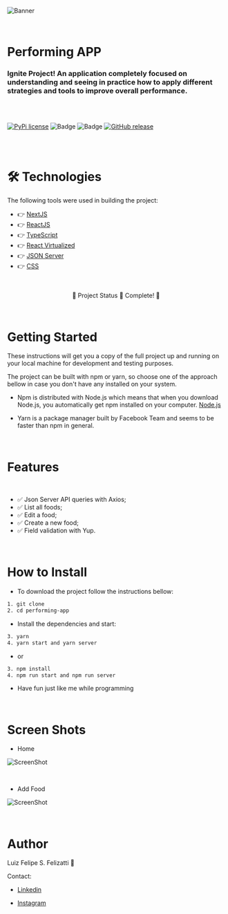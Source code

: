 ![Banner](/src/assets/banner.png)

<br/>

# Performing APP

### Ignite Project! An application completely focused on understanding and seeing in practice how to apply different strategies and tools to improve overall performance.

<br/>
<br/>

[![PyPi license](https://badgen.net/pypi/license/pip/)](https://pypi.com/project/pip/) ![Badge](https://img.shields.io/static/v1?label=MadeWith&message=TypeScript&color=OO7accstyle=for-the-badge&logo=ghost) ![Badge](https://img.shields.io/static/v1?label=Usage&message=ReactJS&color=007accstyle=for-the-badge&logo=ghost) [![GitHub release](https://img.shields.io/github/release/Naereen/StrapDown.js.svg)](https://GitHub.com/Naereen/StrapDown.js/releases/)

<br/>
<br/>

🛠 Technologies
=================
The following tools were used in building the project:

- 👉 [NextJS](https://nextjs.org)
- 👉 [ReactJS](https://pt-br.reactjs.org/)
- 👉 [TypeScript](https://www.typescriptlang.org/)
- 👉 [React Virtualized](https://github.com/bvaughn/react-virtualized)
- 👉 [JSON Server](https://www.npmjs.com/package/json-server)
- 👉 [CSS](https://developer.mozilla.org/pt-BR/docs/Web/CSS)

<br/>

<p align="center">
  🤖 Project Status 🚀 Complete! 🤖
</p>
<br/>

Getting Started
=================

These instructions will get you a copy of the full project up and running on your local machine for development and testing purposes.

The project can be built with npm or yarn, so choose one of the approach bellow in case you don't have any installed on your system.

- Npm is distributed with Node.js which means that when you download Node.js, you automatically get npm installed on your computer. [Node.js](https://nodejs.org/en/)

- Yarn is a package manager built by Facebook Team and seems to be faster than npm in general.

<br/>

Features 
=================
<br/>

- ✅ Json Server API queries with Axios;
- ✅ List all foods;
- ✅ Edit a food;
- ✅ Create a new food;
- ✅ Field validation with Yup.

<br/>

How to Install
=================

- To download the project follow the instructions bellow:

```bash
1. git clone
2. cd performing-app
```

- Install the dependencies and start:

```bash
3. yarn
4. yarn start and yarn server
```
- or

```bash
3. npm install
4. npm run start and npm run server
```

- Have fun just like me while programming

<br/>

Screen Shots
=================

- Home

![ScreenShot](/src/assets/home.png)

<br/>

- Add Food

![ScreenShot](/src/assets/add.png)

<br/>

Author
=================

Luiz Felipe S. Felizatti 🎯 

Contact:

- [Linkedin](https://www.linkedin.com/in/luiz-felipe-siqueira-felizatti-00783a1ab/)

- [Instagram](https://www.instagram.com/luiz_2fs/)